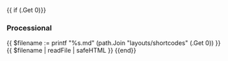 {{ if (.Get 0)}}
### Processional
{{ $filename := printf "%s.md" (path.Join "layouts/shortcodes" (.Get 0)) }}
{{ $filename | readFile | safeHTML }}
{{end}}
